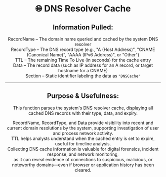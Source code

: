 <div align="center">

# 🌐 DNS Resolver Cache

## **Information Pulled:**  
RecordName – The domain name queried and cached by the system DNS resolver  
RecordType – The DNS record type (e.g., "A (Host Address)", "CNAME (Canonical Name)", "AAAA (IPv6 Address)", or "Other")  
TTL – The remaining Time To Live (in seconds) for the cache entry  
Data – The record data (such as IP address for an A record, or target hostname for a CNAME)  
Section – Static identifier labeling the data as `"DNSCache"`

---

## **Purpose & Usefulness:**  
This function parses the system's DNS resolver cache, displaying all cached DNS records with their type, data, and expiry.

RecordName, RecordType, and Data provide visibility into recent and current domain resolutions by the system, supporting investigation of user and process network activity.  
TTL helps analysts understand when the cached entry is set to expire, useful for timeline analysis.  
Collecting DNS cache information is valuable for digital forensics, incident response, and network monitoring,  
as it can reveal evidence of connections to suspicious, malicious, or noteworthy domains—even if browser or application history has been cleared.

</div>
